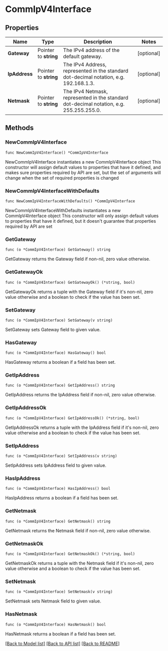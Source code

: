 # CommIpV4Interface

## Properties

Name | Type | Description | Notes
------------ | ------------- | ------------- | -------------
**Gateway** | Pointer to **string** | The IPv4 address of the default gateway. | [optional] 
**IpAddress** | Pointer to **string** | The IPv4 Address, represented in the standard dot-decimal notation, e.g. 192.168.1.3. | [optional] 
**Netmask** | Pointer to **string** | The IPv4 Netmask, represented in the standard dot-decimal notation, e.g. 255.255.255.0. | [optional] 

## Methods

### NewCommIpV4Interface

`func NewCommIpV4Interface() *CommIpV4Interface`

NewCommIpV4Interface instantiates a new CommIpV4Interface object
This constructor will assign default values to properties that have it defined,
and makes sure properties required by API are set, but the set of arguments
will change when the set of required properties is changed

### NewCommIpV4InterfaceWithDefaults

`func NewCommIpV4InterfaceWithDefaults() *CommIpV4Interface`

NewCommIpV4InterfaceWithDefaults instantiates a new CommIpV4Interface object
This constructor will only assign default values to properties that have it defined,
but it doesn't guarantee that properties required by API are set

### GetGateway

`func (o *CommIpV4Interface) GetGateway() string`

GetGateway returns the Gateway field if non-nil, zero value otherwise.

### GetGatewayOk

`func (o *CommIpV4Interface) GetGatewayOk() (*string, bool)`

GetGatewayOk returns a tuple with the Gateway field if it's non-nil, zero value otherwise
and a boolean to check if the value has been set.

### SetGateway

`func (o *CommIpV4Interface) SetGateway(v string)`

SetGateway sets Gateway field to given value.

### HasGateway

`func (o *CommIpV4Interface) HasGateway() bool`

HasGateway returns a boolean if a field has been set.

### GetIpAddress

`func (o *CommIpV4Interface) GetIpAddress() string`

GetIpAddress returns the IpAddress field if non-nil, zero value otherwise.

### GetIpAddressOk

`func (o *CommIpV4Interface) GetIpAddressOk() (*string, bool)`

GetIpAddressOk returns a tuple with the IpAddress field if it's non-nil, zero value otherwise
and a boolean to check if the value has been set.

### SetIpAddress

`func (o *CommIpV4Interface) SetIpAddress(v string)`

SetIpAddress sets IpAddress field to given value.

### HasIpAddress

`func (o *CommIpV4Interface) HasIpAddress() bool`

HasIpAddress returns a boolean if a field has been set.

### GetNetmask

`func (o *CommIpV4Interface) GetNetmask() string`

GetNetmask returns the Netmask field if non-nil, zero value otherwise.

### GetNetmaskOk

`func (o *CommIpV4Interface) GetNetmaskOk() (*string, bool)`

GetNetmaskOk returns a tuple with the Netmask field if it's non-nil, zero value otherwise
and a boolean to check if the value has been set.

### SetNetmask

`func (o *CommIpV4Interface) SetNetmask(v string)`

SetNetmask sets Netmask field to given value.

### HasNetmask

`func (o *CommIpV4Interface) HasNetmask() bool`

HasNetmask returns a boolean if a field has been set.


[[Back to Model list]](../README.md#documentation-for-models) [[Back to API list]](../README.md#documentation-for-api-endpoints) [[Back to README]](../README.md)


